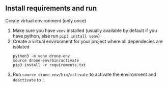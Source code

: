 ## Install requirements and run

Create virtual environment (only once)

1. Make sure you have `venv` installed (usually available by default if you have python, else run `pip3 install venv`)
2. Create a virtual environment for your project where all dependecies are isolated
    ```
    python3 -m venv drone-env
    source drone-env/bin/activate
    pip3 install -r requirements.txt
    ```
3. Run `source drone-env/bin/activate` to activate the environment and `deactivate` to ..
